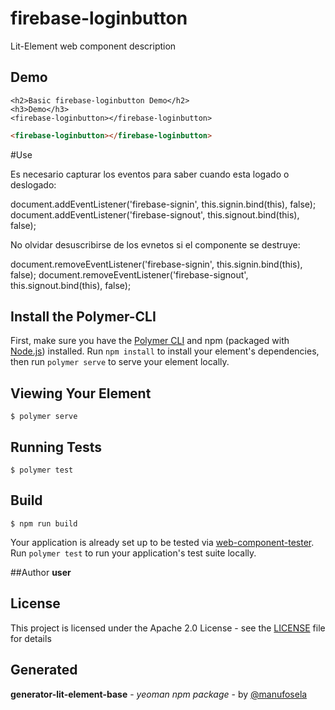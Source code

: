 # firebase-loginbutton

Lit-Element web component description

## Demo

```
<h2>Basic firebase-loginbutton Demo</h2>
<h3>Demo</h3>
<firebase-loginbutton></firebase-loginbutton>

```
<!---
```
<custom-element-demo>
  <template>
    <link rel="import" href="firebase-loginbutton.html">
    <next-code-block></next-code-block>
  </template>
</custom-element-demo>
```
-->
```html
<firebase-loginbutton></firebase-loginbutton>

```
#Use

Es necesario capturar los eventos para saber cuando esta logado o deslogado:

  document.addEventListener('firebase-signin', this.signin.bind(this), false);
  document.addEventListener('firebase-signout', this.signout.bind(this), false);

No olvidar desuscribirse de los evnetos si el componente se destruye:

  document.removeEventListener('firebase-signin', this.signin.bind(this), false);
  document.removeEventListener('firebase-signout', this.signout.bind(this), false);





## Install the Polymer-CLI

First, make sure you have the [Polymer CLI](https://www.npmjs.com/package/polymer-cli) and npm (packaged with [Node.js](https://nodejs.org)) installed. Run `npm install` to install your element's dependencies, then run `polymer serve` to serve your element locally.

## Viewing Your Element

```
$ polymer serve
```

## Running Tests

```
$ polymer test
```

## Build
```
$ npm run build
```

Your application is already set up to be tested via [web-component-tester](https://github.com/Polymer/web-component-tester). Run `polymer test` to run your application's test suite locally.

##Author
**user**

## License

This project is licensed under the Apache 2.0 License - see the [LICENSE](LICENSE) file for details

## Generated

**generator-lit-element-base** - *yeoman npm package* - by [@manufosela](https://github.com/manufosela/generator-litelement-webcomponent)